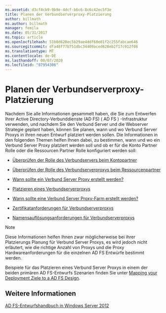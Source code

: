 ```yaml
---
ms.assetid: d3cf4cb9-9b9e-4dcf-b6c6-8c6c42ec5f3e
title: Planen der Verbundserverproxy-Platzierung
author: billmath
ms.author: billmath
manager: femila
ms.date: 05/31/2017
ms.topic: article
ms.openlocfilehash: 51b8d628ec5b29ae4ddf68e01f2c255fabcae646
ms.sourcegitcommit: dfa48f77b751dbc34409aced628eb2f17c912f08
ms.translationtype: MT
ms.contentlocale: de-DE
ms.lasthandoff: 08/07/2020
ms.locfileid: "87954306"
---
```

# <a name="planning-federation-server-proxy-placement"></a>Planen der Verbundserverproxy-Platzierung

Nachdem Sie alle Informationen gesammelt haben, die Sie zum Entwerfen Ihrer Active Directory-Verbunddienste (AD FS) \( AD FS \) -Infrastruktur verwenden, und nachdem Sie den Verbund Server und die Webserver Strategie geplant haben, können Sie planen, wann und wo Verbund Server Proxys in ihren neuen Entwurf platziert werden sollen. Die Informationen in den folgenden Themen helfen Ihnen dabei, zu bestimmen, wann und wo ein Verbund Server Proxy platziert werden soll und ob er für die Konto Partner Rolle oder die Ressourcen Partner Rolle konfiguriert werden soll:

-   [Überprüfen der Rolle des Verbundservers beim Kontopartner](Review-the-Role-of-the-Federation-Server-in-the-Account-Partner.md)

-   [Überprüfen der Rolle des Verbundserverproxys beim Ressourcenpartner](Review-the-Role-of-the-Federation-Server-Proxy-in-the-Resource-Partner.md)

-   [Wann sollte ein Verbund Server Proxy erstellt werden?](When-to-Create-a-Federation-Server-Proxy.md)

-   [Platzieren eines Verbundserverproxys](Where-to-Place-a-Federation-Server-Proxy.md)

-   [Wann sollte eine Verbund Server Proxy-Farm erstellt werden?](When-to-Create-a-Federation-Server-Proxy-Farm.md)

-   [Zertifikatanforderungen für Verbundserverproxys](Certificate-Requirements-for-Federation-Server-Proxies.md)

-   [Namensauflösungsanforderungen für Verbundserverproxys](Name-Resolution-Requirements-for-Federation-Server-Proxies.md)

> [!NOTE]
> Diese Informationen helfen Ihnen zwar möglicherweise bei ihrer Platzierungs Planung für Verbund Server Proxys, es wird jedoch nicht erläutert, wie die richtige Anzahl von Proxys und die Proxy Hardwareanforderungen für die einzelnen AD FS Entwürfe bestimmt werden.

Beispiele für das Platzieren eines Verbund Server Proxys in einem der beiden primären AD FS-Entwurfs Szenarien finden Sie unter [Mapping your Deployment Ziele to a AD FS Design](Mapping-Your-Deployment-Goals-to-an-AD-FS-Design.md).

## <a name="see-also"></a>Weitere Informationen
[AD FS-Entwurfshandbuch in Windows Server 2012](AD-FS-Design-Guide-in-Windows-Server-2012.md)


